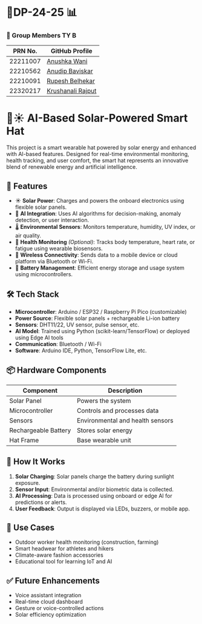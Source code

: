 # 📘DP-24-25 📊
### 👥 Group Members TY B

| PRN No.   | GitHub Profile                            |
|------------|--------------------------------------------|
| 22211007   | [Anushka Wani](https://github.com/anushka0312-ux) |
| 22210562   | [Anudip Baviskar](https://github.com/AnudipBaviskar) |
| 22210091   | [Rupesh Belhekar](https://github.com/RupeshBelhekar) |
| 22320217   | [Krushanali Rajput](https://github.com/Krushanali-Rajput) |

# 🤖☀️ AI-Based Solar-Powered Smart Hat

This project is a smart wearable hat powered by solar energy and enhanced with AI-based features. Designed for real-time environmental monitoring, health tracking, and user comfort, the smart hat represents an innovative blend of renewable energy and artificial intelligence.

## 🌟 Features

- ☀️ **Solar Power**: Charges and powers the onboard electronics using flexible solar panels.
- 🤖 **AI Integration**: Uses AI algorithms for decision-making, anomaly detection, or user interaction.
- 🌡️ **Environmental Sensors**: Monitors temperature, humidity, UV index, or air quality.
- 🧠 **Health Monitoring** *(Optional)*: Tracks body temperature, heart rate, or fatigue using wearable biosensors.
- 📡 **Wireless Connectivity**: Sends data to a mobile device or cloud platform via Bluetooth or Wi-Fi.
- 🔋 **Battery Management**: Efficient energy storage and usage system using microcontrollers.

## 🛠️ Tech Stack

- **Microcontroller**: Arduino / ESP32 / Raspberry Pi Pico (customizable)
- **Power Source**: Flexible solar panels + rechargeable Li-ion battery
- **Sensors**: DHT11/22, UV sensor, pulse sensor, etc.
- **AI Model**: Trained using Python (scikit-learn/TensorFlow) or deployed using Edge AI tools
- **Communication**: Bluetooth / Wi-Fi
- **Software**: Arduino IDE, Python, TensorFlow Lite, etc.

## 📦 Hardware Components

| Component              | Description                            |
|------------------------|----------------------------------------|
| Solar Panel            | Powers the system                      |
| Microcontroller        | Controls and processes data            |
| Sensors                | Environmental and health sensors       |
| Rechargeable Battery   | Stores solar energy                    |
| Hat Frame              | Base wearable unit                     |

## 🚀 How It Works

1. **Solar Charging**: Solar panels charge the battery during sunlight exposure.
2. **Sensor Input**: Environmental and/or biometric data is collected.
3. **AI Processing**: Data is processed using onboard or edge AI for predictions or alerts.
4. **User Feedback**: Output is displayed via LEDs, buzzers, or mobile app.

## 🧠 Use Cases

- Outdoor worker health monitoring (construction, farming)
- Smart headwear for athletes and hikers
- Climate-aware fashion accessories
- Educational tool for learning IoT and AI

## ✅ Future Enhancements

- Voice assistant integration
- Real-time cloud dashboard
- Gesture or voice-controlled actions
- Solar efficiency optimization

